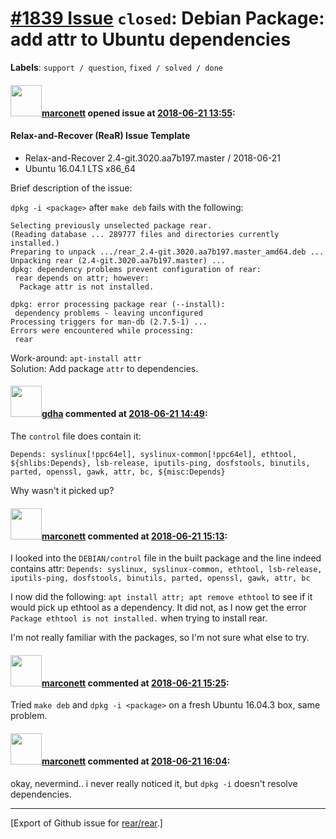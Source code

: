 [\#1839 Issue](https://github.com/rear/rear/issues/1839) `closed`: Debian Package: add attr to Ubuntu dependencies
==================================================================================================================

**Labels**: `support / question`, `fixed / solved / done`

#### <img src="https://avatars.githubusercontent.com/u/3315507?u=1dcc43ac288c08ea77d1f308168c797819aa308f&v=4" width="50">[marconett](https://github.com/marconett) opened issue at [2018-06-21 13:55](https://github.com/rear/rear/issues/1839):

#### Relax-and-Recover (ReaR) Issue Template

-   Relax-and-Recover 2.4-git.3020.aa7b197.master / 2018-06-21
-   Ubuntu 16.04.1 LTS x86\_64

Brief description of the issue:

`dpkg -i <package>` after `make deb` fails with the following:

    Selecting previously unselected package rear.
    (Reading database ... 289777 files and directories currently installed.)
    Preparing to unpack .../rear_2.4-git.3020.aa7b197.master_amd64.deb ...
    Unpacking rear (2.4-git.3020.aa7b197.master) ...
    dpkg: dependency problems prevent configuration of rear:
     rear depends on attr; however:
      Package attr is not installed.

    dpkg: error processing package rear (--install):
     dependency problems - leaving unconfigured
    Processing triggers for man-db (2.7.5-1) ...
    Errors were encountered while processing:
     rear

Work-around: `apt-install attr`  
Solution: Add package `attr` to dependencies.

#### <img src="https://avatars.githubusercontent.com/u/888633?u=cdaeb31efcc0048d3619651aa18dd4b76e636b21&v=4" width="50">[gdha](https://github.com/gdha) commented at [2018-06-21 14:49](https://github.com/rear/rear/issues/1839#issuecomment-399130857):

The `control` file does contain it:

    Depends: syslinux[!ppc64el], syslinux-common[!ppc64el], ethtool, ${shlibs:Depends}, lsb-release, iputils-ping, dosfstools, binutils, parted, openssl, gawk, attr, bc, ${misc:Depends}

Why wasn't it picked up?

#### <img src="https://avatars.githubusercontent.com/u/3315507?u=1dcc43ac288c08ea77d1f308168c797819aa308f&v=4" width="50">[marconett](https://github.com/marconett) commented at [2018-06-21 15:13](https://github.com/rear/rear/issues/1839#issuecomment-399139238):

I looked into the `DEBIAN/control` file in the built package and the
line indeed contains attr:
`Depends: syslinux, syslinux-common, ethtool, lsb-release, iputils-ping, dosfstools, binutils, parted, openssl, gawk, attr, bc`

I now did the following: `apt install attr; apt remove ethtool` to see
if it would pick up ethtool as a dependency. It did not, as I now get
the error `Package ethtool is not installed.` when trying to install
rear.

I'm not really familiar with the packages, so I'm not sure what else to
try.

#### <img src="https://avatars.githubusercontent.com/u/3315507?u=1dcc43ac288c08ea77d1f308168c797819aa308f&v=4" width="50">[marconett](https://github.com/marconett) commented at [2018-06-21 15:25](https://github.com/rear/rear/issues/1839#issuecomment-399143469):

Tried `make deb` and `dpkg -i <package>` on a fresh Ubuntu 16.04.3 box,
same problem.

#### <img src="https://avatars.githubusercontent.com/u/3315507?u=1dcc43ac288c08ea77d1f308168c797819aa308f&v=4" width="50">[marconett](https://github.com/marconett) commented at [2018-06-21 16:04](https://github.com/rear/rear/issues/1839#issuecomment-399156753):

okay, nevermind.. i never really noticed it, but `dpkg -i` doesn't
resolve dependencies.

------------------------------------------------------------------------

\[Export of Github issue for
[rear/rear](https://github.com/rear/rear).\]
